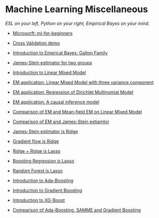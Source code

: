 # Machine Learning Miscellaneous


*ESL on your left,*
*Python on your right,*
*Empirical Bayes on your mind.*



- [Microsorft: ml-for-beginners](MS-ML-Basics)

- [Cross Validation demo](cross_validation.ipynb)

- [Introduction to Emprical Bayes: Galton Family](GaltonFamily.ipynb)

- [James-Stein estimator for two groups](JSE/JSE_Cov.ipynb)

- [Introduction to Linear Mixed Model](LMM/LMM_intro_py.ipynb)

- [EM application: Linear Mixed Model with three variance component](EM/three-variance-lmm.ipynb)

- [EM application: Regression of Dirichlet Multinomial Model](EM/DMM.ipynb)

- [EM application: A causal inference model](EM/CausalInference.ipynb)

- [Comparison of EM and Mean-field EM on Linear Mixed Model](VI/linearModel.ipynb)

- [Comparison of EM and James-Stein estiamtor](EM/Comparison_EM_JSE.ipynb)

- [James-Stein estimator is Ridge](JSE/JSE_Ridge.ipynb)

- [Gradient flow is Ridge](EQ/Gradient_Flow.ipynb)

- [Ridge + Ridge is Lasso](EQ/doubleRidgevsLasso.ipynb)

- [Boosting Regression is Lasso](EQ/linRegFS_vs_lasso.ipynb)

- [Random Forest is Lasso](GB/RF.ipynb)

- [Introduction to Ada-Boosting](GB/adaBoosting.ipynb)

- [Introduction to Gradient Boosting](GB/GradientBoosting.ipynb)

- [Introduction to XG-Boost](GB/XGBoost.ipynb)

- [Comparison of  Ada-Boosting, SAMME and Gradient Boosting](GB/multiClass.ipynb)
